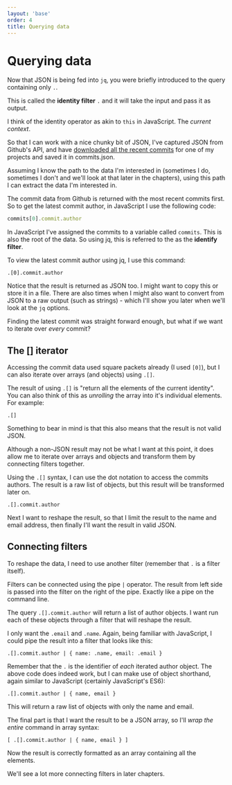 ```yaml
---
layout: 'base'
order: 4
title: Querying data
---
```


# Querying data

Now that JSON is being fed into `jq`, you were briefly introduced to the query containing only `.`.

This is called the **identity filter** `.` and it will take the input and pass it as output.

I think of the identity operator as akin to `this` in JavaScript. The _current context_.

So that I can work with a nice chunky bit of JSON, I've captured JSON from Github's API, and have [downloaded all the recent commits](https://api.github.com/repos/remy/nodemon/commits) for one of my projects and saved it in commits.json.

Assuming I know the path to the data I'm interested in (sometimes I do, sometimes I don't and we'll look at that later in the chapters), using this path I can extract the data I'm interested in.

The commit data from Github is returned with the most recent commits first. So to get the latest commit author, in JavaScript I use the following code:

```js
commits[0].commit.author
```

In JavaScript I've assigned the commits to a variable called `commits`. This is also the root of the data. So using jq, this is referred to the as the **identify filter**.

To view the latest commit author using jq, I use this command:

```jq{data-source="#commits"}
.[0].commit.author
```

Notice that the result is returned as JSON too. I might want to copy this or store it in a file. There are also times when I might also want to convert from JSON to a raw output (such as strings) - which I'll show you later when we'll look at the `jq` options.

Finding the latest commit was straight forward enough, but what if we want to iterate over _every_ commit?

## The [] iterator

Accessing the commit data used square packets already (I used `[0]`), but I can also iterate over arrays (and objects) using `.[]`.

The result of using `.[]` is "return all the elements of the current identity". You can also think of this as _unrolling_ the array into it's individual elements. For example:

```jq{data-source="#commits"}
.[]
```

Something to bear in mind is that this also means that the result is not valid JSON.

Although a non-JSON result may not be what I want at this point, it does allow me to iterate over arrays and objects and transform them by connecting filters together.

Using the `.[]` syntax, I can use the dot notation to access the commits authors. The result is a raw list of objects, but this result will be transformed later on.

```jq{data-source="#commits"}
.[].commit.author
```

Next I want to reshape the result, so that I limit the result to the name and email address, then finally I'll want the result in valid JSON.

## Connecting filters

To reshape the data, I need to use another filter (remember that `.` is a filter itself).

Filters can be connected using the pipe `|` operator. The result from left side is passed into the filter on the right of the pipe. Exactly like a pipe on the command line.

The query `.[].commit.author` will return a list of author objects. I want run each of these objects through a filter that will reshape the result.

I only want the `.email` and `.name`. Again, being familiar with JavaScript, I could pipe the result into a filter that looks like this:

```jq{data-source="#commits"}
.[].commit.author | { name: .name, email: .email }
```

Remember that the `.` is the identifier of _each_ iterated author object. The above code does indeed work, but I can make use of object shorthand, again similar to JavaScript (certainly JavaScript's ES6):

```jq{data-source="#commits"}
.[].commit.author | { name, email }
```

This will return a raw list of objects with only the name and email.

The final part is that I want the result to be a JSON array, so I'll _wrap the entire_ command in array syntax:

```jq{data-source="#commits"}
[ .[].commit.author | { name, email } ]
```

Now the result is correctly formatted as an array containing all the elements.

We'll see a lot more connecting filters in later chapters.

<script type="json" id="commits">
[
  {
    "sha": "d088cb6e66855bbed04511c15fa12de0f8829237",
    "node_id": "MDY6Q29tbWl0OTU4MzE0OmQwODhjYjZlNjY4NTViYmVkMDQ1MTFjMTVmYTEyZGUwZjg4MjkyMzc=",
    "commit": {
      "author": {
        "name": "Remy Sharp",
        "email": "remy@remysharp.com",
        "date": "2019-05-08T10:12:13Z"
      },
      "committer": {
        "name": "GitHub",
        "email": "noreply@github.com",
        "date": "2019-05-08T10:12:13Z"
      },
      "message": "chore: update stalebot\n\n[skip ci]",
      "tree": {
        "sha": "d6afe2afea488290fbad21a92bed2dd56b5e8e90",
        "url": "https://api.github.com/repos/remy/nodemon/git/trees/d6afe2afea488290fbad21a92bed2dd56b5e8e90"
      },
      "url": "https://api.github.com/repos/remy/nodemon/git/commits/d088cb6e66855bbed04511c15fa12de0f8829237",
      "comment_count": 0,
      "verification": {
        "verified": true,
        "reason": "valid",
        "signature": "-----BEGIN PGP SIGNATURE-----\n\nwsBcBAABCAAQBQJc0qt9CRBK7hj4Ov3rIwAAdHIIABbHEv62Kukshw9kcW1SVY2L\nRa2r1Sxy3xV6lPXneNXRyv1yxoTyRSEc5v6I69RhP+mjAV7f1mJRAOJ9tvFltku9\nXG7qbqMUsAszNQdCPIfKvvzQexp0iAnFTO4OzQn7chfyB3UzTAkEZfpHTtMg/Io4\nANPws8VaF7hvxyEdIVdww2iZj7fr3okq57dIF19ZplI5/H6BXuqyV2/r9J+UD7T3\nadbrQJsnKKDdNZno+J+bAO0oKzc9eq9pxwxHezwbHqxddXEYLnsA/Zbz9Y8Ba9Fk\nOUKoi9lNbqnk/aNBMQqQanbfuywMn/xaq4lg9bRdruxm4jXYsZZK4beAynvIU5I=\n=O7X8\n-----END PGP SIGNATURE-----\n",
        "payload": "tree d6afe2afea488290fbad21a92bed2dd56b5e8e90\nparent 20ccb623c4dbdbc9445085ba72ca7ab90f5bffcb\nauthor Remy Sharp <remy@remysharp.com> 1557310333 +0100\ncommitter GitHub <noreply@github.com> 1557310333 +0100\n\nchore: update stalebot\n\n[skip ci]"
      }
    },
    "url": "https://api.github.com/repos/remy/nodemon/commits/d088cb6e66855bbed04511c15fa12de0f8829237",
    "html_url": "https://github.com/remy/nodemon/commit/d088cb6e66855bbed04511c15fa12de0f8829237",
    "comments_url": "https://api.github.com/repos/remy/nodemon/commits/d088cb6e66855bbed04511c15fa12de0f8829237/comments",
    "author": {
      "login": "remy",
      "id": 13700,
      "node_id": "MDQ6VXNlcjEzNzAw",
      "avatar_url": "https://avatars0.githubusercontent.com/u/13700?v=4",
      "gravatar_id": "",
      "url": "https://api.github.com/users/remy",
      "html_url": "https://github.com/remy",
      "followers_url": "https://api.github.com/users/remy/followers",
      "following_url": "https://api.github.com/users/remy/following{/other_user}",
      "gists_url": "https://api.github.com/users/remy/gists{/gist_id}",
      "starred_url": "https://api.github.com/users/remy/starred{/owner}{/repo}",
      "subscriptions_url": "https://api.github.com/users/remy/subscriptions",
      "organizations_url": "https://api.github.com/users/remy/orgs",
      "repos_url": "https://api.github.com/users/remy/repos",
      "events_url": "https://api.github.com/users/remy/events{/privacy}",
      "received_events_url": "https://api.github.com/users/remy/received_events",
      "type": "User",
      "site_admin": false
    },
    "committer": {
      "login": "web-flow",
      "id": 19864447,
      "node_id": "MDQ6VXNlcjE5ODY0NDQ3",
      "avatar_url": "https://avatars3.githubusercontent.com/u/19864447?v=4",
      "gravatar_id": "",
      "url": "https://api.github.com/users/web-flow",
      "html_url": "https://github.com/web-flow",
      "followers_url": "https://api.github.com/users/web-flow/followers",
      "following_url": "https://api.github.com/users/web-flow/following{/other_user}",
      "gists_url": "https://api.github.com/users/web-flow/gists{/gist_id}",
      "starred_url": "https://api.github.com/users/web-flow/starred{/owner}{/repo}",
      "subscriptions_url": "https://api.github.com/users/web-flow/subscriptions",
      "organizations_url": "https://api.github.com/users/web-flow/orgs",
      "repos_url": "https://api.github.com/users/web-flow/repos",
      "events_url": "https://api.github.com/users/web-flow/events{/privacy}",
      "received_events_url": "https://api.github.com/users/web-flow/received_events",
      "type": "User",
      "site_admin": false
    },
    "parents": [
      {
        "sha": "20ccb623c4dbdbc9445085ba72ca7ab90f5bffcb",
        "url": "https://api.github.com/repos/remy/nodemon/commits/20ccb623c4dbdbc9445085ba72ca7ab90f5bffcb",
        "html_url": "https://github.com/remy/nodemon/commit/20ccb623c4dbdbc9445085ba72ca7ab90f5bffcb"
      }
    ]
  },
  {
    "sha": "20ccb623c4dbdbc9445085ba72ca7ab90f5bffcb",
    "node_id": "MDY6Q29tbWl0OTU4MzE0OjIwY2NiNjIzYzRkYmRiYzk0NDUwODViYTcyY2E3YWI5MGY1YmZmY2I=",
    "commit": {
      "author": {
        "name": "Emily Marigold Klassen",
        "email": "forivall@gmail.com",
        "date": "2019-04-23T19:49:54Z"
      },
      "committer": {
        "name": "Remy Sharp",
        "email": "remy@remysharp.com",
        "date": "2019-05-01T07:05:47Z"
      },
      "message": "feat: add message event\n\nadd event to listen to messages coming from the child's ipc events, partially implementing #1519",
      "tree": {
        "sha": "19cd06833ac60746f558e4220b4cbaacbc7febc9",
        "url": "https://api.github.com/repos/remy/nodemon/git/trees/19cd06833ac60746f558e4220b4cbaacbc7febc9"
      },
      "url": "https://api.github.com/repos/remy/nodemon/git/commits/20ccb623c4dbdbc9445085ba72ca7ab90f5bffcb",
      "comment_count": 0,
      "verification": {
        "verified": false,
        "reason": "unsigned",
        "signature": null,
        "payload": null
      }
    },
    "url": "https://api.github.com/repos/remy/nodemon/commits/20ccb623c4dbdbc9445085ba72ca7ab90f5bffcb",
    "html_url": "https://github.com/remy/nodemon/commit/20ccb623c4dbdbc9445085ba72ca7ab90f5bffcb",
    "comments_url": "https://api.github.com/repos/remy/nodemon/commits/20ccb623c4dbdbc9445085ba72ca7ab90f5bffcb/comments",
    "author": {
      "login": "forivall",
      "id": 760204,
      "node_id": "MDQ6VXNlcjc2MDIwNA==",
      "avatar_url": "https://avatars1.githubusercontent.com/u/760204?v=4",
      "gravatar_id": "",
      "url": "https://api.github.com/users/forivall",
      "html_url": "https://github.com/forivall",
      "followers_url": "https://api.github.com/users/forivall/followers",
      "following_url": "https://api.github.com/users/forivall/following{/other_user}",
      "gists_url": "https://api.github.com/users/forivall/gists{/gist_id}",
      "starred_url": "https://api.github.com/users/forivall/starred{/owner}{/repo}",
      "subscriptions_url": "https://api.github.com/users/forivall/subscriptions",
      "organizations_url": "https://api.github.com/users/forivall/orgs",
      "repos_url": "https://api.github.com/users/forivall/repos",
      "events_url": "https://api.github.com/users/forivall/events{/privacy}",
      "received_events_url": "https://api.github.com/users/forivall/received_events",
      "type": "User",
      "site_admin": false
    },
    "committer": {
      "login": "remy",
      "id": 13700,
      "node_id": "MDQ6VXNlcjEzNzAw",
      "avatar_url": "https://avatars0.githubusercontent.com/u/13700?v=4",
      "gravatar_id": "",
      "url": "https://api.github.com/users/remy",
      "html_url": "https://github.com/remy",
      "followers_url": "https://api.github.com/users/remy/followers",
      "following_url": "https://api.github.com/users/remy/following{/other_user}",
      "gists_url": "https://api.github.com/users/remy/gists{/gist_id}",
      "starred_url": "https://api.github.com/users/remy/starred{/owner}{/repo}",
      "subscriptions_url": "https://api.github.com/users/remy/subscriptions",
      "organizations_url": "https://api.github.com/users/remy/orgs",
      "repos_url": "https://api.github.com/users/remy/repos",
      "events_url": "https://api.github.com/users/remy/events{/privacy}",
      "received_events_url": "https://api.github.com/users/remy/received_events",
      "type": "User",
      "site_admin": false
    },
    "parents": [
      {
        "sha": "886527f1f0a9249e1a044fd652b7519d1c0dc50e",
        "url": "https://api.github.com/repos/remy/nodemon/commits/886527f1f0a9249e1a044fd652b7519d1c0dc50e",
        "html_url": "https://github.com/remy/nodemon/commit/886527f1f0a9249e1a044fd652b7519d1c0dc50e"
      }
    ]
  },
  {
    "sha": "886527f1f0a9249e1a044fd652b7519d1c0dc50e",
    "node_id": "MDY6Q29tbWl0OTU4MzE0Ojg4NjUyN2YxZjBhOTI0OWUxYTA0NGZkNjUyYjc1MTlkMWMwZGM1MGU=",
    "commit": {
      "author": {
        "name": "Emily Marigold Klassen",
        "email": "forivall@gmail.com",
        "date": "2019-04-23T19:38:28Z"
      },
      "committer": {
        "name": "Remy Sharp",
        "email": "remy@remysharp.com",
        "date": "2019-05-01T07:05:18Z"
      },
      "message": "fix: disable fork only if string starts with dash\n\nfixes #1554",
      "tree": {
        "sha": "5462f83be59aff01cb0783fa24a8061f0c1f8b84",
        "url": "https://api.github.com/repos/remy/nodemon/git/trees/5462f83be59aff01cb0783fa24a8061f0c1f8b84"
      },
      "url": "https://api.github.com/repos/remy/nodemon/git/commits/886527f1f0a9249e1a044fd652b7519d1c0dc50e",
      "comment_count": 0,
      "verification": {
        "verified": false,
        "reason": "unsigned",
        "signature": null,
        "payload": null
      }
    },
    "url": "https://api.github.com/repos/remy/nodemon/commits/886527f1f0a9249e1a044fd652b7519d1c0dc50e",
    "html_url": "https://github.com/remy/nodemon/commit/886527f1f0a9249e1a044fd652b7519d1c0dc50e",
    "comments_url": "https://api.github.com/repos/remy/nodemon/commits/886527f1f0a9249e1a044fd652b7519d1c0dc50e/comments",
    "author": {
      "login": "forivall",
      "id": 760204,
      "node_id": "MDQ6VXNlcjc2MDIwNA==",
      "avatar_url": "https://avatars1.githubusercontent.com/u/760204?v=4",
      "gravatar_id": "",
      "url": "https://api.github.com/users/forivall",
      "html_url": "https://github.com/forivall",
      "followers_url": "https://api.github.com/users/forivall/followers",
      "following_url": "https://api.github.com/users/forivall/following{/other_user}",
      "gists_url": "https://api.github.com/users/forivall/gists{/gist_id}",
      "starred_url": "https://api.github.com/users/forivall/starred{/owner}{/repo}",
      "subscriptions_url": "https://api.github.com/users/forivall/subscriptions",
      "organizations_url": "https://api.github.com/users/forivall/orgs",
      "repos_url": "https://api.github.com/users/forivall/repos",
      "events_url": "https://api.github.com/users/forivall/events{/privacy}",
      "received_events_url": "https://api.github.com/users/forivall/received_events",
      "type": "User",
      "site_admin": false
    },
    "committer": {
      "login": "remy",
      "id": 13700,
      "node_id": "MDQ6VXNlcjEzNzAw",
      "avatar_url": "https://avatars0.githubusercontent.com/u/13700?v=4",
      "gravatar_id": "",
      "url": "https://api.github.com/users/remy",
      "html_url": "https://github.com/remy",
      "followers_url": "https://api.github.com/users/remy/followers",
      "following_url": "https://api.github.com/users/remy/following{/other_user}",
      "gists_url": "https://api.github.com/users/remy/gists{/gist_id}",
      "starred_url": "https://api.github.com/users/remy/starred{/owner}{/repo}",
      "subscriptions_url": "https://api.github.com/users/remy/subscriptions",
      "organizations_url": "https://api.github.com/users/remy/orgs",
      "repos_url": "https://api.github.com/users/remy/repos",
      "events_url": "https://api.github.com/users/remy/events{/privacy}",
      "received_events_url": "https://api.github.com/users/remy/received_events",
      "type": "User",
      "site_admin": false
    },
    "parents": [
      {
        "sha": "64b474e9f3c24cd4c1f360a73da3d675559b3b3e",
        "url": "https://api.github.com/repos/remy/nodemon/commits/64b474e9f3c24cd4c1f360a73da3d675559b3b3e",
        "html_url": "https://github.com/remy/nodemon/commit/64b474e9f3c24cd4c1f360a73da3d675559b3b3e"
      }
    ]
  },
  {
    "sha": "64b474e9f3c24cd4c1f360a73da3d675559b3b3e",
    "node_id": "MDY6Q29tbWl0OTU4MzE0OjY0YjQ3NGU5ZjNjMjRjZDRjMWYzNjBhNzNkYTNkNjc1NTU5YjNiM2U=",
    "commit": {
      "author": {
        "name": "Leonardo Dino",
        "email": "leonardodino@users.noreply.github.com",
        "date": "2019-05-01T07:04:44Z"
      },
      "committer": {
        "name": "Remy Sharp",
        "email": "remy@remysharp.com",
        "date": "2019-05-01T07:04:44Z"
      },
      "message": "feat: add TypeScript to default execPath (#1552)\n\n`ts-node` is the standard for running typescript node programs on development mode.\r\n\r\nAdding this line will enable everyone with a `tsconfig.json` to have a full-refresh server watching experience. (:",
      "tree": {
        "sha": "37643473f3f13648cf5a6d17721cbd047521bc34",
        "url": "https://api.github.com/repos/remy/nodemon/git/trees/37643473f3f13648cf5a6d17721cbd047521bc34"
      },
      "url": "https://api.github.com/repos/remy/nodemon/git/commits/64b474e9f3c24cd4c1f360a73da3d675559b3b3e",
      "comment_count": 0,
      "verification": {
        "verified": false,
        "reason": "unsigned",
        "signature": null,
        "payload": null
      }
    },
    "url": "https://api.github.com/repos/remy/nodemon/commits/64b474e9f3c24cd4c1f360a73da3d675559b3b3e",
    "html_url": "https://github.com/remy/nodemon/commit/64b474e9f3c24cd4c1f360a73da3d675559b3b3e",
    "comments_url": "https://api.github.com/repos/remy/nodemon/commits/64b474e9f3c24cd4c1f360a73da3d675559b3b3e/comments",
    "author": {
      "login": "leonardodino",
      "id": 8649362,
      "node_id": "MDQ6VXNlcjg2NDkzNjI=",
      "avatar_url": "https://avatars2.githubusercontent.com/u/8649362?v=4",
      "gravatar_id": "",
      "url": "https://api.github.com/users/leonardodino",
      "html_url": "https://github.com/leonardodino",
      "followers_url": "https://api.github.com/users/leonardodino/followers",
      "following_url": "https://api.github.com/users/leonardodino/following{/other_user}",
      "gists_url": "https://api.github.com/users/leonardodino/gists{/gist_id}",
      "starred_url": "https://api.github.com/users/leonardodino/starred{/owner}{/repo}",
      "subscriptions_url": "https://api.github.com/users/leonardodino/subscriptions",
      "organizations_url": "https://api.github.com/users/leonardodino/orgs",
      "repos_url": "https://api.github.com/users/leonardodino/repos",
      "events_url": "https://api.github.com/users/leonardodino/events{/privacy}",
      "received_events_url": "https://api.github.com/users/leonardodino/received_events",
      "type": "User",
      "site_admin": false
    },
    "committer": {
      "login": "remy",
      "id": 13700,
      "node_id": "MDQ6VXNlcjEzNzAw",
      "avatar_url": "https://avatars0.githubusercontent.com/u/13700?v=4",
      "gravatar_id": "",
      "url": "https://api.github.com/users/remy",
      "html_url": "https://github.com/remy",
      "followers_url": "https://api.github.com/users/remy/followers",
      "following_url": "https://api.github.com/users/remy/following{/other_user}",
      "gists_url": "https://api.github.com/users/remy/gists{/gist_id}",
      "starred_url": "https://api.github.com/users/remy/starred{/owner}{/repo}",
      "subscriptions_url": "https://api.github.com/users/remy/subscriptions",
      "organizations_url": "https://api.github.com/users/remy/orgs",
      "repos_url": "https://api.github.com/users/remy/repos",
      "events_url": "https://api.github.com/users/remy/events{/privacy}",
      "received_events_url": "https://api.github.com/users/remy/received_events",
      "type": "User",
      "site_admin": false
    },
    "parents": [
      {
        "sha": "2973afbd26e2c9a9f9676fed8ab63999022ea7ca",
        "url": "https://api.github.com/repos/remy/nodemon/commits/2973afbd26e2c9a9f9676fed8ab63999022ea7ca",
        "html_url": "https://github.com/remy/nodemon/commit/2973afbd26e2c9a9f9676fed8ab63999022ea7ca"
      }
    ]
  },
  {
    "sha": "2973afbd26e2c9a9f9676fed8ab63999022ea7ca",
    "node_id": "MDY6Q29tbWl0OTU4MzE0OjI5NzNhZmJkMjZlMmM5YTlmOTY3NmZlZDhhYjYzOTk5MDIyZWE3Y2E=",
    "commit": {
      "author": {
        "name": "Emily Marigold Klassen",
        "email": "forivall@gmail.com",
        "date": "2019-05-01T07:04:25Z"
      },
      "committer": {
        "name": "Remy Sharp",
        "email": "remy@remysharp.com",
        "date": "2019-05-01T07:04:25Z"
      },
      "message": "fix: Quote zero-length strings in arguments (#1551)\n\nIf a zero-length string is passed, it does not get properly quoted, and then it is not properly passed to the child process",
      "tree": {
        "sha": "e2eac19bcfadbc07a3969b837264210f06d90b53",
        "url": "https://api.github.com/repos/remy/nodemon/git/trees/e2eac19bcfadbc07a3969b837264210f06d90b53"
      },
      "url": "https://api.github.com/repos/remy/nodemon/git/commits/2973afbd26e2c9a9f9676fed8ab63999022ea7ca",
      "comment_count": 0,
      "verification": {
        "verified": false,
        "reason": "unsigned",
        "signature": null,
        "payload": null
      }
    },
    "url": "https://api.github.com/repos/remy/nodemon/commits/2973afbd26e2c9a9f9676fed8ab63999022ea7ca",
    "html_url": "https://github.com/remy/nodemon/commit/2973afbd26e2c9a9f9676fed8ab63999022ea7ca",
    "comments_url": "https://api.github.com/repos/remy/nodemon/commits/2973afbd26e2c9a9f9676fed8ab63999022ea7ca/comments",
    "author": {
      "login": "forivall",
      "id": 760204,
      "node_id": "MDQ6VXNlcjc2MDIwNA==",
      "avatar_url": "https://avatars1.githubusercontent.com/u/760204?v=4",
      "gravatar_id": "",
      "url": "https://api.github.com/users/forivall",
      "html_url": "https://github.com/forivall",
      "followers_url": "https://api.github.com/users/forivall/followers",
      "following_url": "https://api.github.com/users/forivall/following{/other_user}",
      "gists_url": "https://api.github.com/users/forivall/gists{/gist_id}",
      "starred_url": "https://api.github.com/users/forivall/starred{/owner}{/repo}",
      "subscriptions_url": "https://api.github.com/users/forivall/subscriptions",
      "organizations_url": "https://api.github.com/users/forivall/orgs",
      "repos_url": "https://api.github.com/users/forivall/repos",
      "events_url": "https://api.github.com/users/forivall/events{/privacy}",
      "received_events_url": "https://api.github.com/users/forivall/received_events",
      "type": "User",
      "site_admin": false
    },
    "committer": {
      "login": "remy",
      "id": 13700,
      "node_id": "MDQ6VXNlcjEzNzAw",
      "avatar_url": "https://avatars0.githubusercontent.com/u/13700?v=4",
      "gravatar_id": "",
      "url": "https://api.github.com/users/remy",
      "html_url": "https://github.com/remy",
      "followers_url": "https://api.github.com/users/remy/followers",
      "following_url": "https://api.github.com/users/remy/following{/other_user}",
      "gists_url": "https://api.github.com/users/remy/gists{/gist_id}",
      "starred_url": "https://api.github.com/users/remy/starred{/owner}{/repo}",
      "subscriptions_url": "https://api.github.com/users/remy/subscriptions",
      "organizations_url": "https://api.github.com/users/remy/orgs",
      "repos_url": "https://api.github.com/users/remy/repos",
      "events_url": "https://api.github.com/users/remy/events{/privacy}",
      "received_events_url": "https://api.github.com/users/remy/received_events",
      "type": "User",
      "site_admin": false
    },
    "parents": [
      {
        "sha": "aa41ab2124679306000351bef3e9a4366636f72a",
        "url": "https://api.github.com/repos/remy/nodemon/commits/aa41ab2124679306000351bef3e9a4366636f72a",
        "html_url": "https://github.com/remy/nodemon/commit/aa41ab2124679306000351bef3e9a4366636f72a"
      }
    ]
  }
]
</script>

